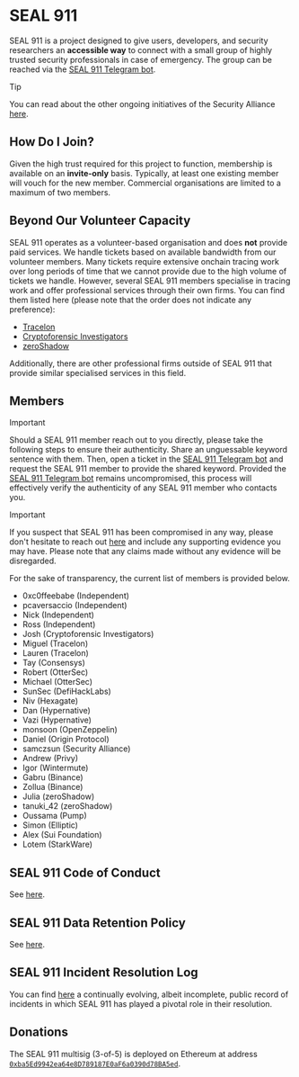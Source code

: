 # SEAL 911

SEAL 911 is a project designed to give users, developers, and security researchers an **accessible way** to connect with a small group of highly trusted security professionals in case of emergency. The group can be reached via the [SEAL 911 Telegram bot](https://t.me/seal_911_bot).

> [!TIP]
> You can read about the other ongoing initiatives of the Security Alliance [here](https://securityalliance.org).

## How Do I Join?

Given the high trust required for this project to function, membership is available on an **invite-only** basis. Typically, at least one existing member will vouch for the new member. Commercial organisations are limited to a maximum of two members.

## Beyond Our Volunteer Capacity

SEAL 911 operates as a volunteer-based organisation and does **not** provide paid services. We handle tickets based on available bandwidth from our volunteer members. Many tickets require extensive onchain tracing work over long periods of time that we cannot provide due to the high volume of tickets we handle. However, several SEAL 911 members specialise in tracing work and offer professional services through their own firms. You can find them listed here (please note that the order does not indicate any preference):

- [Tracelon](https://tracelon.com)
- [Cryptoforensic Investigators](https://cryptoforensic.com)
- [zeroShadow](https://www.zeroshadow.io)

Additionally, there are other professional firms outside of SEAL 911 that provide similar specialised services in this field.

## Members

> [!IMPORTANT]
> Should a SEAL 911 member reach out to you directly, please take the following steps to ensure their authenticity. Share an unguessable keyword sentence with them. Then, open a ticket in the [SEAL 911 Telegram bot](https://t.me/seal_911_bot) and request the SEAL 911 member to provide the shared keyword. Provided the [SEAL 911 Telegram bot](https://t.me/seal_911_bot) remains uncompromised, this process will effectively verify the authenticity of any SEAL 911 member who contacts you.

> [!IMPORTANT]
> If you suspect that SEAL 911 has been compromised in any way, please don't hesitate to reach out [here](https://securityalliance.org/.well-known/security.txt) and include any supporting evidence you may have. Please note that any claims made without any evidence will be disregarded.

For the sake of transparency, the current list of members is provided below.

- 0xc0ffeebabe (Independent)
- pcaversaccio (Independent)
- Nick (Independent)
- Ross (Independent)
- Josh (Cryptoforensic Investigators)
- Miguel (Tracelon)
- Lauren (Tracelon)
- Tay (Consensys)
- Robert (OtterSec)
- Michael (OtterSec)
- SunSec (DefiHackLabs)
- Niv (Hexagate)
- Dan (Hypernative)
- Vazi (Hypernative)
- monsoon (OpenZeppelin)
- Daniel (Origin Protocol)
- samczsun (Security Alliance)
- Andrew (Privy)
- Igor (Wintermute)
- Gabru (Binance)
- Zollua (Binance)
- Julia (zeroShadow)
- tanuki_42 (zeroShadow)
- Oussama (Pump)
- Simon (Elliptic)
- Alex (Sui Foundation)
- Lotem (StarkWare)

## SEAL 911 Code of Conduct

See [here](./CODE_OF_CONDUCT.md).

## SEAL 911 Data Retention Policy

See [here](./DATA_RETENTION_POLICY.md).

## SEAL 911 Incident Resolution Log

You can find [here](./ACTIVITY.md) a continually evolving, albeit incomplete, public record of incidents in which SEAL 911 has played a pivotal role in their resolution.

## Donations

The SEAL 911 multisig (3-of-5) is deployed on Ethereum at address [`0xba5Ed9942ea64e8D789187E0aF6a0390d78BA5ed`](https://etherscan.io/address/0xba5Ed9942ea64e8D789187E0aF6a0390d78BA5ed).
